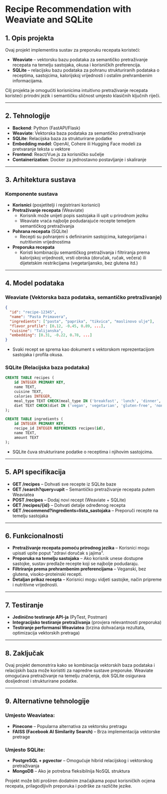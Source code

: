 # **Recipe Recommendation with Weaviate and SQLite**

## **1. Opis projekta**
Ovaj projekt implementira sustav za preporuku recepata koristeći:
- **Weaviate** – vektorsku bazu podataka za semantičko pretraživanje recepata na temelju sastojaka, okusa i korisničkih preferencija.
- **SQLite** – relacijsku bazu podataka za pohranu strukturiranih podataka o receptima, sastojcima, kalorijskoj vrijednosti i ostalim prehrambenim informacijama.

Cilj projekta je omogućiti korisnicima intuitivno pretraživanje recepata koristeći prirodni jezik i semantičku sličnost umjesto klasičnih ključnih riječi.

---

## **2. Tehnologije**
- **Backend**: Python (FastAPI/Flask)
- **Weaviate**: Vektorska baza podataka za semantičko pretraživanje
- **SQLite**: Relacijska baza za strukturirane podatke
- **Embedding model**: OpenAI, Cohere ili Hugging Face modeli za pretvaranje teksta u vektore
- **Frontend**: React/Vue.js za korisničko sučelje
- **Containerization**: Docker za jednostavno postavljanje i skaliranje

---

## **3. Arhitektura sustava**

### **Komponente sustava**
- **Korisnici** (posjetitelji i registrirani korisnici)
- **Pretraživanje recepata** (Weaviate)
  - Korisnik može unijeti popis sastojaka ili upit u prirodnom jeziku
  - Weaviate vraća najbolje podudarajuće recepte temeljem semantičkog pretraživanja
- **Pohrana recepata** (SQLite)
  - Recepti su pohranjeni s definiranim sastojcima, kategorijama i nutritivnim vrijednostima
- **Preporuka recepata**
  - Koristi kombinaciju semantičkog pretraživanja i filtriranja prema kalorijskoj vrijednosti, vrsti obroka (doručak, ručak, večera) ili dijetetskim restrikcijama (vegetarijansko, bez glutena itd.)

---

## **4. Model podataka**

### **Weaviate (Vektorska baza podataka, semantičko pretraživanje)**
```json
{
  "id": "recipe-12345",
  "name": "Pasta Primavera",
  "ingredients": ["pasta", "paprika", "tikvica", "maslinovo ulje"],
  "flavor_profile": [0.12, -0.45, 0.89, ...],
  "cuisine": "Talijanska",
  "embedding": [0.31, -0.22, 0.78, ...]
}
```
- Svaki recept se sprema kao dokument s vektorskom reprezentacijom sastojaka i profila okusa.

### **SQLite (Relacijska baza podataka)**
```sql
CREATE TABLE recipes (
    id INTEGER PRIMARY KEY,
    name TEXT,
    cuisine TEXT,
    calories INTEGER,
    meal_type TEXT CHECK(meal_type IN ('breakfast', 'lunch', 'dinner', 'snack')),
    diet TEXT CHECK(diet IN ('vegan', 'vegetarian', 'gluten-free', 'none'))
);

CREATE TABLE ingredients (
    id INTEGER PRIMARY KEY,
    recipe_id INTEGER REFERENCES recipes(id),
    name TEXT,
    amount TEXT
);
```
- SQLite čuva strukturirane podatke o receptima i njihovim sastojcima.

---

## **5. API specifikacija**

- **GET /recipes** – Dohvati sve recepte iz SQLite baze
- **GET /search?query=upit** – Semantičko pretraživanje recepata putem Weaviatea
- **POST /recipes** – Dodaj novi recept (Weaviate + SQLite)
- **GET /recipes/{id}** – Dohvati detalje određenog recepta
- **GET /recommend?ingredients=lista_sastojaka** – Preporuči recepte na temelju sastojaka

---

## **6. Funkcionalnosti**
- **Pretraživanje recepata pomoću prirodnog jezika** – Korisnici mogu upisati upite poput "zdravi doručak s jajima".
- **Preporuka na temelju sastojaka** – Ako korisnik unese dostupne sastojke, sustav predlaže recepte koji se najbolje podudaraju.
- **Filtriranje prema prehrambenim preferencijama** – Veganski, bez glutena, visoko-proteinski recepti.
- **Detaljan prikaz recepta** – Korisnici mogu vidjeti sastojke, način pripreme i nutritivne vrijednosti.

---

## **7. Testiranje**
- **Jedinično testiranje API-ja** (PyTest, Postman)
- **Integracijsko testiranje pretraživanja** (provjera relevantnosti preporuka)
- **Testiranje performansi Weaviatea** (brzina dohvaćanja rezultata, optimizacija vektorskih pretraga)

---

## **8. Zaključak**
Ovaj projekt demonstrira kako se kombinacija vektorskih baza podataka i relacijskih baza može koristiti za napredne sustave preporuke. Weaviate omogućava pretraživanje na temelju značenja, dok SQLite osigurava dosljednost i strukturirane podatke.

---

## **9. Alternativne tehnologije**

### **Umjesto Weaviatea:**
- **Pinecone** – Popularna alternativa za vektorsku pretragu
- **FAISS (Facebook AI Similarity Search)** – Brza implementacija vektorske pretrage

### **Umjesto SQLite:**
- **PostgreSQL + pgvector** – Omogućuje hibrid relacijskog i vektorskog pretraživanja
- **MongoDB** – Ako je potrebna fleksibilnija NoSQL struktura

Projekt može biti proširen dodatnim značajkama poput korisničkih ocjena recepata, prilagodljivih preporuka i podrške za različite jezike.

